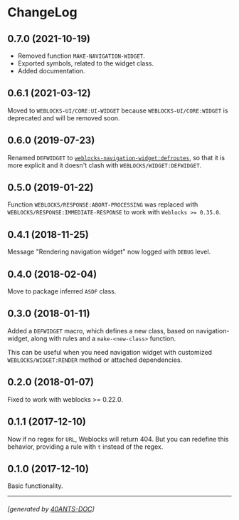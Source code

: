 <a id="x-28WEBLOCKS-NAVIGATION-WIDGET-2FCHANGELOG-3A-40CHANGELOG-2040ANTS-DOC-2FLOCATIVES-3ASECTION-29"></a>

# ChangeLog

<a id="x-28WEBLOCKS-NAVIGATION-WIDGET-2FCHANGELOG-3A-3A-7C0-2E7-2E0-7C-2040ANTS-DOC-2FLOCATIVES-3ASECTION-29"></a>

## 0.7.0 (2021-10-19)

* Removed function `MAKE-NAVIGATION-WIDGET`.
* Exported symbols, related to the widget class.
* Added documentation.

<a id="x-28WEBLOCKS-NAVIGATION-WIDGET-2FCHANGELOG-3A-3A-7C0-2E6-2E1-7C-2040ANTS-DOC-2FLOCATIVES-3ASECTION-29"></a>

## 0.6.1 (2021-03-12)

Moved to `WEBLOCKS-UI/CORE:UI-WIDGET` because `WEBLOCKS-UI/CORE:WIDGET`
is deprecated and will be removed soon.

<a id="x-28WEBLOCKS-NAVIGATION-WIDGET-2FCHANGELOG-3A-3A-7C0-2E6-2E0-7C-2040ANTS-DOC-2FLOCATIVES-3ASECTION-29"></a>

## 0.6.0 (2019-07-23)

Renamed `DEFWIDGET` to [`weblocks-navigation-widget:defroutes`][212c], so that it is more explicit
and it doesn't clash with `WEBLOCKS/WIDGET:DEFWIDGET`.

<a id="x-28WEBLOCKS-NAVIGATION-WIDGET-2FCHANGELOG-3A-3A-7C0-2E5-2E0-7C-2040ANTS-DOC-2FLOCATIVES-3ASECTION-29"></a>

## 0.5.0 (2019-01-22)

Function `WEBLOCKS/RESPONSE:ABORT-PROCESSING` was replaced with
`WEBLOCKS/RESPONSE:IMMEDIATE-RESPONSE` to work with `Weblocks >= 0.35.0`.

<a id="x-28WEBLOCKS-NAVIGATION-WIDGET-2FCHANGELOG-3A-3A-7C0-2E4-2E1-7C-2040ANTS-DOC-2FLOCATIVES-3ASECTION-29"></a>

## 0.4.1 (2018-11-25)

Message "Rendering navigation widget" now logged with `DEBUG` level.

<a id="x-28WEBLOCKS-NAVIGATION-WIDGET-2FCHANGELOG-3A-3A-7C0-2E4-2E0-7C-2040ANTS-DOC-2FLOCATIVES-3ASECTION-29"></a>

## 0.4.0 (2018-02-04)

Move to package inferred `ASDF` class.

<a id="x-28WEBLOCKS-NAVIGATION-WIDGET-2FCHANGELOG-3A-3A-7C0-2E3-2E0-7C-2040ANTS-DOC-2FLOCATIVES-3ASECTION-29"></a>

## 0.3.0 (2018-01-11)

Added a `DEFWIDGET` macro, which defines a new class,
based on navigation-widget, along with rules and a
`make-<new-class>` function.

This can be useful when you need navigation widget with
customized `WEBLOCKS/WIDGET:RENDER` method or attached dependencies. 

<a id="x-28WEBLOCKS-NAVIGATION-WIDGET-2FCHANGELOG-3A-3A-7C0-2E2-2E0-7C-2040ANTS-DOC-2FLOCATIVES-3ASECTION-29"></a>

## 0.2.0 (2018-01-07)

Fixed to work with weblocks >= 0.22.0.

<a id="x-28WEBLOCKS-NAVIGATION-WIDGET-2FCHANGELOG-3A-3A-7C0-2E1-2E1-7C-2040ANTS-DOC-2FLOCATIVES-3ASECTION-29"></a>

## 0.1.1 (2017-12-10)

Now if no regex for `URL`, Weblocks will return 404.
But you can redefine this behavior, providing a rule with `t`
instead of the regex.

<a id="x-28WEBLOCKS-NAVIGATION-WIDGET-2FCHANGELOG-3A-3A-7C0-2E1-2E0-7C-2040ANTS-DOC-2FLOCATIVES-3ASECTION-29"></a>

## 0.1.0 (2017-12-10)

Basic functionality.


[212c]: https://40ants.com/weblocks-navigation-widget/#x-28WEBLOCKS-NAVIGATION-WIDGET-3ADEFROUTES-20-2840ANTS-DOC-2FLOCATIVES-3AMACRO-29-29

* * *
###### [generated by [40ANTS-DOC](https://40ants.com/doc/)]
